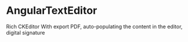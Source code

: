 # AngularTextEditor
Rich CKEditor With export PDF, auto-populating the content in the editor, digital signature

